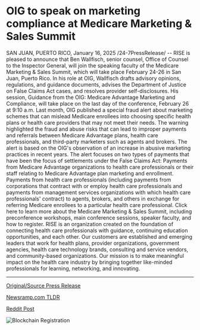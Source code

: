 # OIG to speak on marketing compliance at Medicare Marketing & Sales Summit

SAN JUAN, PUERTO RICO, January 16, 2025 /24-7PressRelease/ -- RISE is pleased to announce that Ben Wallfisch, senior counsel, Office of Counsel to the Inspector General, will join the speaking faculty of the Medicare Marketing & Sales Summit, which will take place February 24-26 in San Juan, Puerto Rico.   In his role at OIG, Wallfisch drafts advisory opinions, regulations, and guidance documents, advises the Department of Justice on False Claims Act cases, and resolves provider self-disclosures.   His session, Guidance from the OIG: Medicare Advantage Marketing and Compliance, will take place on the last day of the conference, February 26 at 9:10 a.m.   Last month, OIG published a special fraud alert about marketing schemes that can mislead Medicare enrollees into choosing specific health plans or health care providers that may not meet their needs. The warning highlighted the fraud and abuse risks that can lead to improper payments and referrals between Medicare Advantage plans, health care professionals, and third-party marketers such as agents and brokers.  The alert is based on the OIG's observation of an increase in abusive marketing practices in recent years. The alert focuses on two types of payments that have been the focus of settlements under the False Claims Act:  Payments from Medicare Advantage organizations to health care professionals or their staff relating to Medicare Advantage plan marketing and enrollment.  Payments from health care professionals (including payments from corporations that contract with or employ health care professionals and payments from management services organizations with which health care professionals' contract) to agents, brokers, and others in exchange for referring Medicare enrollees to a particular health care professional.  Click here to learn more about the Medicare Marketing & Sales Summit, including preconference workshops, main conference sessions, speaker faculty, and how to register.  RISE is an organization created on the foundation of connecting health care professionals with guidance, continuing education opportunities, and each other. Our customers are established and emerging leaders that work for health plans, provider organizations, government agencies, health care technology brands, consulting and service vendors, and community-based organizations.  Our mission is to make meaningful impact on the health care industry by bringing together like-minded professionals for learning, networking, and innovating. 

---

[Original/Source Press Release](https://www.24-7pressrelease.com/press-release/518032/oig-to-speak-on-marketing-compliance-at-medicare-marketing-sales-summit)
                    

[Newsramp.com TLDR](https://newsramp.com/curated-news/oig-senior-counsel-to-speak-at-medicare-marketing-sales-summit-in-san-juan/5786f2a528276494a2b72e22daeec879) 

 



[Reddit Post](https://www.reddit.com/r/HealthCareNewsInfo/comments/1i2kakd/oig_senior_counsel_to_speak_at_medicare_marketing/) 



![Blockchain Registration](https://cdn.newsramp.app/24-7PressRelease/qrcode/251/16/pineCKVv.webp)